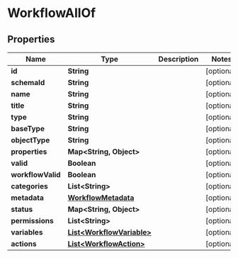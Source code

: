 

# WorkflowAllOf


## Properties

Name | Type | Description | Notes
------------ | ------------- | ------------- | -------------
**id** | **String** |  |  [optional]
**schemaId** | **String** |  |  [optional]
**name** | **String** |  |  [optional]
**title** | **String** |  |  [optional]
**type** | **String** |  |  [optional]
**baseType** | **String** |  |  [optional]
**objectType** | **String** |  |  [optional]
**properties** | **Map&lt;String, Object&gt;** |  |  [optional]
**valid** | **Boolean** |  |  [optional]
**workflowValid** | **Boolean** |  |  [optional]
**categories** | **List&lt;String&gt;** |  |  [optional]
**metadata** | [**WorkflowMetadata**](WorkflowMetadata.md) |  |  [optional]
**status** | **Map&lt;String, Object&gt;** |  |  [optional]
**permissions** | **List&lt;String&gt;** |  |  [optional]
**variables** | [**List&lt;WorkflowVariable&gt;**](WorkflowVariable.md) |  |  [optional]
**actions** | [**List&lt;WorkflowAction&gt;**](WorkflowAction.md) |  |  [optional]



